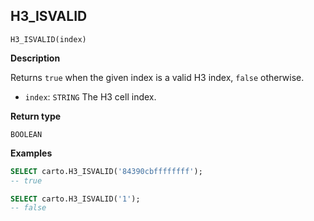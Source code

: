 ## H3_ISVALID

```sql:signature
H3_ISVALID(index)
```

**Description**

Returns `true` when the given index is a valid H3 index, `false` otherwise.

* `index`: `STRING` The H3 cell index.

**Return type**

`BOOLEAN`

**Examples**

```sql
SELECT carto.H3_ISVALID('84390cbffffffff');
-- true
```

```sql
SELECT carto.H3_ISVALID('1');
-- false
```
